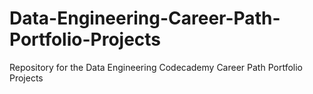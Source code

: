 # Data-Engineering-Career-Path-Portfolio-Projects
 Repository for the Data Engineering Codecademy Career Path Portfolio Projects
